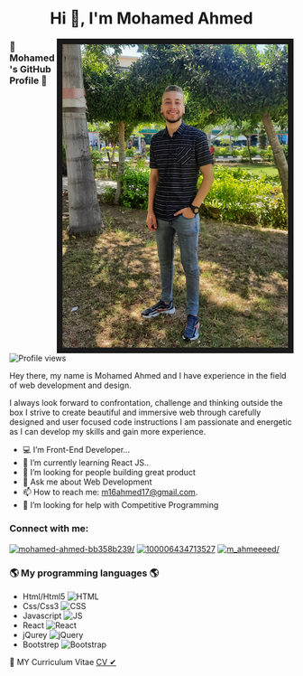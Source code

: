 <h1 align="center">Hi 👋, I'm Mohamed Ahmed</h1>

<img width="400px" border="10%" align="right" src="https://github.com/Mohamed20a/Mohamed20a/blob/main/photoo.jpeg"/>

### 👋 Mohamed's GitHub Profile 👋
![Profile views](https://gpvc.arturio.dev/Mohamed20a)

Hey there, my name is Mohamed Ahmed and I have experience in the field of web development and design.

I always look forward to confrontation, challenge and thinking outside the box I strive to create beautiful and immersive web through carefully designed and user focused code instructions I am passionate and energetic as I can develop my skills and gain more experience.

- 💻 I’m Front-End Developer...
- 🌱 I’m currently learning React JS..
- 🤔 I’m looking for people building great product
- 💬 Ask me about Web Development
- 📫 How to reach me: m16ahmed17@gmail.com.
- 🤝 I’m looking for help with Competitive Programming

<h3 align="left">Connect with me:</h3>
<p align="left">
<a href="https://www.linkedin.com/in/mohamed-ahmed-bb358b239/" target="blank"><img align="center" src="https://raw.githubusercontent.com/rahuldkjain/github-profile-readme-generator/master/src/images/icons/Social/linked-in-alt.svg" alt="mohamed-ahmed-bb358b239/" height="30" width="40" /></a>
<a href="https://www.facebook.com/profile.php?id=100006434713527" target="blank"><img align="center" src="https://raw.githubusercontent.com/rahuldkjain/github-profile-readme-generator/master/src/images/icons/Social/facebook.svg" alt="100006434713527" height="30" width="40" /></a>
<a href="https://www.instagram.com/m_ahmeeeed/" target="blank"><img align="center" src="https://raw.githubusercontent.com/rahuldkjain/github-profile-readme-generator/master/src/images/icons/Social/instagram.svg" alt="m_ahmeeeed/" height="30" width="40" /></a>
</p>

### 🌎 My programming languages 🌎

- Html/Html5 ![HTML](https://img.shields.io/badge/-HTML-05122A?style=flat&logo=HTML5)&nbsp;
- Css/Css3 ![CSS](https://img.shields.io/badge/-CSS-05122A?style=flat&logo=CSS3)&nbsp;
- Javascript ![JS](https://img.shields.io/badge/-JavaScript-05122A?style=flat&logo=javascript)&nbsp;
- React ![React](https://img.shields.io/badge/-React%20Js-05122A?style=flat&logo=react)&nbsp;
- jQurey ![jQuery](https://img.shields.io/badge/-jQuery-05122A?style=flat&logo=jQuery)
- Bootstrep ![Bootstrap](https://img.shields.io/badge/-Bootstrap-05122A?style=flat&logo=bootstrap&logoColor=63D7)

💾 MY Curriculum Vitae [CV ✔](https://www.mediafire.com/file/h3gq58475r9pn97/My+CV.pdf/file)
